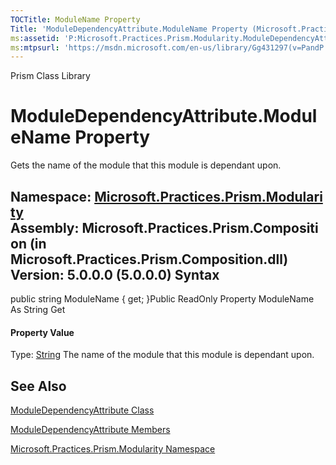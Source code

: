 ```yaml
---
TOCTitle: ModuleName Property
Title: 'ModuleDependencyAttribute.ModuleName Property (Microsoft.Practices.Prism.Modularity)'
ms:assetid: 'P:Microsoft.Practices.Prism.Modularity.ModuleDependencyAttribute.ModuleName'
ms:mtpsurl: 'https://msdn.microsoft.com/en-us/library/Gg431297(v=PandP.50)'
---
```


Prism Class Library

ModuleDependencyAttribute.ModuleName Property
=================================================

Gets the name of the module that this module is dependant upon.

**Namespace:** [Microsoft.Practices.Prism.Modularity](https://msdn.microsoft.com/n:microsoft.practices.prism.modularity)
**Assembly:** Microsoft.Practices.Prism.Composition (in Microsoft.Practices.Prism.Composition.dll) Version: 5.0.0.0 (5.0.0.0)
Syntax
------

<span id="syntaxToggle"></span>public string ModuleName { get; }Public ReadOnly Property ModuleName As String Get
#### Property Value

Type: [String](http://msdn2.microsoft.com/en-us/library/s1wwdcbf)
The name of the module that this module is dependant upon.

See Also
--------


[ModuleDependencyAttribute Class](https://msdn.microsoft.com/t:microsoft.practices.prism.modularity.moduledependencyattribute)

[ModuleDependencyAttribute Members](https://msdn.microsoft.com/allmembers.t:microsoft.practices.prism.modularity.moduledependencyattribute)

[Microsoft.Practices.Prism.Modularity Namespace](https://msdn.microsoft.com/n:microsoft.practices.prism.modularity)
